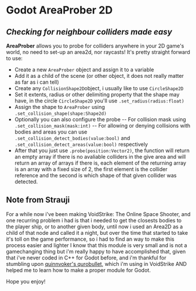 # Godot AreaProber 2D
## _Checking for neighbour colliders made easy_



**AreaProber** allows you to probe for colliders anywhere in your 2D game's world, no need to set-up an area2d, nor raycasts!
It's pretty straight forward to use:
- Create a new `AreaProber` object and assign it to a variable
- Add it as a child of the scene (or other object, it does not really matter as far as i can tell)
- Create any `CollisionShape2D`object, i usually like to use `CircleShape2D`
- Set it extents, radius or other delimiting property that the shape may have, in the circle `CircleShape2D` you'll use `.set_radius(radius:float)`
- Assign the shape to `AreaProber` using `.set_collision_shape(shape:Shape2d)`
- Optionally you can also configure the probe
-- For collision mask using `.set_collision_mask(mask:int)`
-- For allowing or denying collisions with bodies and areas you can use `.set_collision_detect_bodies(value:bool)` and `.set_collision_detect_areas(value:bool)` respectively
- After that you just use `.probe(position:Vector2)`, the function will return an empty array if there is no avaliable colliders in the give area and will return an array of arrays if there is, each element of the returning array is an array with a fixed size of 2, the first element is the collider reference and the second is which shape of that given collider was detected.
 

## Note from Strauji
For a while now i've been making VoidStrike: The Online Space Shooter, and one recurring problem i had is that i needed to get the closests bodies to the player ship, or to another given body, until now i used an Area2D as a child of that node and called it a night, but over the time that started to take it's toll on the game performance, so i had to find an way to make this process easier and lighter
I know that this module is very small and is not a gamechanging thing but i'm really happy to have accomplished that, given that i've never coded in C++ for Godot before, and i'm thankful for stumbling upon [quinnvoker's qurobullet](https://github.com/quinnvoker/qurobullet), which i'm using in VoidStrike AND helped me to learn how to make a proper module for Godot.

Hope you enjoy!
